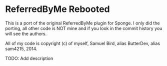 ReferredByMe Rebooted
=============
This is a port of the original ReferredByMe plugin for Sponge.
I only did the porting, all other code is NOT mine and if you look in the commit history you will see the authors.

All of my code is copyright (c) of myself, Samuel Bird, alias ButterDev, alias sam4215, 2014.

TODO: Add description